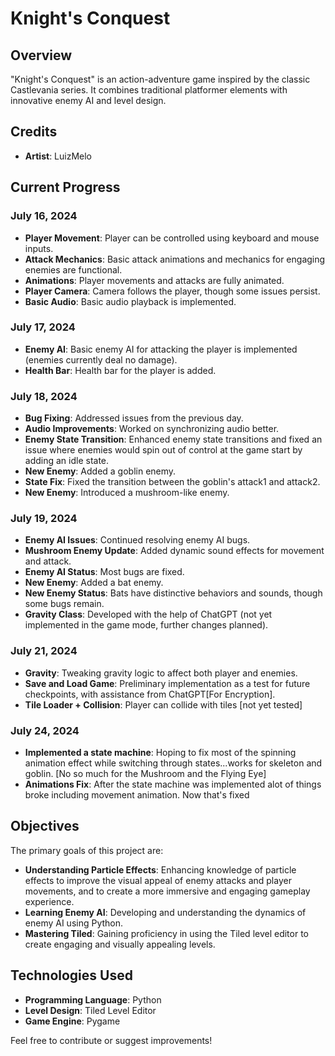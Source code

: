 # Knight's Conquest

## Overview
"Knight's Conquest" is an action-adventure game inspired by the classic Castlevania series. It combines traditional platformer elements with innovative enemy AI and level design.

## Credits
- **Artist**: LuizMelo 

## Current Progress

### July 16, 2024
- **Player Movement**: Player can be controlled using keyboard and mouse inputs.
- **Attack Mechanics**: Basic attack animations and mechanics for engaging enemies are functional.
- **Animations**: Player movements and attacks are fully animated.
- **Player Camera**: Camera follows the player, though some issues persist.
- **Basic Audio**: Basic audio playback is implemented.

### July 17, 2024
- **Enemy AI**: Basic enemy AI for attacking the player is implemented (enemies currently deal no damage).
- **Health Bar**: Health bar for the player is added.

### July 18, 2024
- **Bug Fixing**: Addressed issues from the previous day.
- **Audio Improvements**: Worked on synchronizing audio better.
- **Enemy State Transition**: Enhanced enemy state transitions and fixed an issue where enemies would spin out of control at the game start by adding an idle state.
- **New Enemy**: Added a goblin enemy.
- **State Fix**: Fixed the transition between the goblin's attack1 and attack2.
- **New Enemy**: Introduced a mushroom-like enemy.

### July 19, 2024
- **Enemy AI Issues**: Continued resolving enemy AI bugs.
- **Mushroom Enemy Update**: Added dynamic sound effects for movement and attack.
- **Enemy AI Status**: Most bugs are fixed.
- **New Enemy**: Added a bat enemy.
- **New Enemy Status**: Bats have distinctive behaviors and sounds, though some bugs remain.
- **Gravity Class**: Developed with the help of ChatGPT (not yet implemented in the game mode, further changes planned).

### July 21, 2024
- **Gravity**: Tweaking gravity logic to affect both player and enemies.
- **Save and Load Game**: Preliminary implementation as a test for future checkpoints, with assistance from ChatGPT[For Encryption].
- **Tile Loader + Collision**: Player can collide with tiles [not yet tested]

### July 24, 2024
- **Implemented a state machine**: Hoping to fix most of the spinning animation effect while switching through states...works for skeleton and goblin. [No so much for the Mushroom and the Flying Eye]
- **Animations Fix**: After the state machine was implemented alot of things broke including movement animation. Now that's fixed

## Objectives
The primary goals of this project are:
- **Understanding Particle Effects**: Enhancing knowledge of particle effects to improve the visual appeal of enemy attacks and player movements, and to create a more immersive and engaging gameplay experience.
- **Learning Enemy AI**: Developing and understanding the dynamics of enemy AI using Python.
- **Mastering Tiled**: Gaining proficiency in using the Tiled level editor to create engaging and visually appealing levels.

## Technologies Used
- **Programming Language**: Python
- **Level Design**: Tiled Level Editor
- **Game Engine**: Pygame

Feel free to contribute or suggest improvements!
